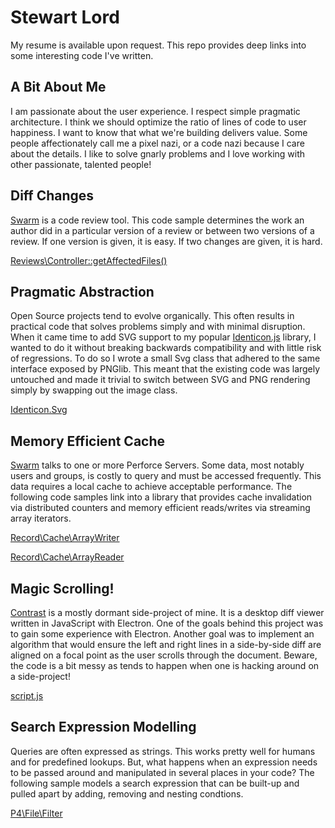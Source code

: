 # Stewart Lord

My resume is available upon request. This repo provides deep links into some interesting code I've written.

## A Bit About Me

I am passionate about the user experience. I respect simple pragmatic architecture. I think we should optimize the ratio of lines of code to user happiness. I want to know that what we're building delivers value. Some people affectionately call me a pixel nazi, or a code nazi because I care about the details. I like to solve gnarly problems and I love working with other passionate, talented people!

## Diff Changes

[Swarm](https://github.com/stewartlord/swarm) is a code review tool. This code sample determines the work an author did in a particular version of a review or between two versions of a review. If one version is given, it is easy. If two changes are given, it is hard.

[Reviews\Controller::getAffectedFiles()](https://github.com/stewartlord/swarm/blob/master/module/Reviews/src/Reviews/Controller/IndexController.php#L2015,L2149)

## Pragmatic Abstraction

Open Source projects tend to evolve organically. This often results in practical code that solves problems simply and with minimal disruption. When it came time to add SVG support to my popular [Identicon.js](https://github.com/stewartlord/identicon.js) library, I wanted to do it without breaking backwards compatibility and with little risk of regressions. To do so I wrote a small Svg class that adhered to the same interface exposed by PNGlib. This meant that the existing code was largely untouched and made it trivial to switch between SVG and PNG rendering simply by swapping out the image class.

[Identicon.Svg](https://github.com/stewartlord/identicon.js/blob/master/identicon.js#L138,L188)

## Memory Efficient Cache

[Swarm](https://github.com/stewartlord/swarm) talks to one or more Perforce Servers. Some data, most notably users and groups, is costly to query and must be accessed frequently. This data requires a local cache to achieve acceptable performance. The following code samples link into a library that provides cache invalidation via distributed counters and memory efficient reads/writes via streaming array iterators.

[Record\Cache\ArrayWriter](https://github.com/stewartlord/swarm/blob/master/library/Record/Cache/ArrayWriter.php)

[Record\Cache\ArrayReader](https://github.com/stewartlord/swarm/blob/master/library/Record/Cache/ArrayWriter.php)

## Magic Scrolling!

[Contrast](https://github.com/stewartlord/contrast) is a mostly dormant side-project of mine. It is a desktop diff viewer written in JavaScript with Electron. One of the goals behind this project was to gain some experience with Electron. Another goal was to implement an algorithm that would ensure the left and right lines in a side-by-side diff are aligned on a focal point as the user scrolls through the document. Beware, the code is a bit messy as tends to happen when one is hacking around on a side-project!

[script.js](https://github.com/stewartlord/contrast/blob/master/script.js#L383,L408)

## Search Expression Modelling 

Queries are often expressed as strings. This works pretty well for humans and for predefined lookups. But, what happens when an expression needs to be passed around and manipulated in several places in your code? The following sample models a search expression that can be built-up and pulled apart by adding, removing and nesting condtions.

[P4\File\Filter](https://github.com/stewartlord/chronicle/blob/master/library/P4/File/Filter.php)
